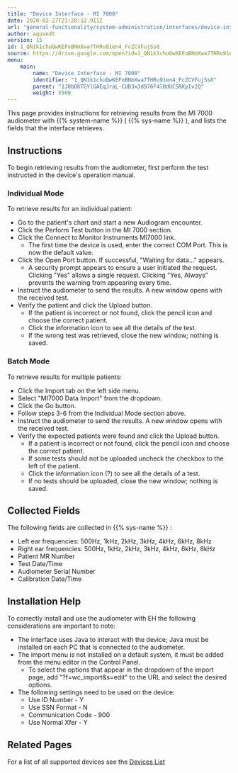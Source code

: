 ```yaml
---
title: "Device Interface - MI 7000"
date: 2020-02-27T21:28:12.911Z
url: "general-functionality/system-administration/interfaces/device-interface-mi-7000.html"
author: aquandt
version: 15
id: 1_QN1k1chuQwKEFoBNmXwa7THRu91en4_FcZCVFujSs8
source: https://drive.google.com/open?id=1_QN1k1chuQwKEFoBNmXwa7THRu91en4_FcZCVFujSs8
menu:
    main:
        name: "Device Interface - MI 7000"
        identifier: "1_QN1k1chuQwKEFoBNmXwa7THRu91en4_FcZCVFujSs8"
        parent: "1J0bDKTGYlGAEqJraL-CUB3x3d976F4lBdUCSRKpIv2Q"
        weight: 5560
---
```

This page provides instructions for retrieving results from the MI 7000 audiometer with {{% system-name %}} ( {{% sys-name %}} ), and lists the fields that the interface retrieves.

## Instructions

To begin retrieving results from the audiometer, first perform the test instructed in the device's operation manual.

### Individual Mode

To retrieve results for an individual patient:

* Go to the patient's chart and start a new Audiogram encounter.
* Click the Perform Test button in the MI 7000 section.
* Click the Connect to Monitor Instruments MI7000 link.
    * The first time the device is used, enter the correct COM Port. This is now the default value.
* Click the Open Port button. If successful, "Waiting for data..." appears.
    * A security prompt appears to ensure a user initiated the request. Clicking "Yes" allows a single request. Clicking "Yes, Always" prevents the warning from appearing every time.
* Instruct the audiometer to send the results. A new window opens with the received test.
* Verify the patient and click the Upload button.
    * If the patient is incorrect or not found, click the pencil icon and choose the correct patient.
    * Click the information icon to see all the details of the test.
    * If the wrong test was retrieved, close the new window; nothing is saved.

### Batch Mode

To retrieve results for multiple patients:

* Click the Import tab on the left side menu.
* Select "MI7000 Data Import" from the dropdown.
* Click the Go button.
* Follow steps 3-6 from the Individual Mode section above.
* Instruct the audiometer to send the results. A new window opens with the received test.
* Verify the expected patients were found and click the Upload button.
    * If a patient is incorrect or not found, click the pencil icon and choose the correct patient.
    * If some tests should not be uploaded uncheck the checkbox to the left of the patient.
    * Click the information icon (?) to see all the details of a test.
    * If no tests should be uploaded, close the new window; nothing is saved.

## Collected Fields

The following fields are collected in {{% sys-name %}} :

* Left ear frequencies: 500Hz, 1kHz, 2kHz, 3kHz, 4kHz, 6kHz, 8kHz
* Right ear frequencies: 500Hz, 1kHz, 2kHz, 3kHz, 4kHz, 6kHz, 8kHz
* Patient MR Number
* Test Date/Time
* Audiometer Serial Number
* Calibration Date/Time

## Installation Help

To correctly install and use the audiometer with EH the following considerations are important to note:

* The interface uses Java to interact with the device; Java must be installed on each PC that is connected to the audiometer.
* The import menu is not installed on a default system, it must be added from the menu editor in the Control Panel.
    * To select the options that appear in the dropdown of the import page, add "?f=wc_import&s=edit" to the URL and select the desired options.
* The following settings need to be used on the device:
    * Use ID Number - Y
    * Use SSN Format - N
    * Communication Code - 900
    * Use Normal Xfer - Y

## Related Pages

For a list of all supported devices see the [Devices List](../../../resources/system-specifications/interface-specifications.html)

